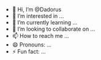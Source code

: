 - 👋 Hi, I’m @Dadorus
- 👀 I’m interested in ...
- 🌱 I’m currently learning ...
- 💞️ I’m looking to collaborate on ...
- 📫 How to reach me ...
- 😄 Pronouns: ...
- ⚡ Fun fact: ...

<!---
Dadorus/Dadorus is a ✨ special ✨ repository because its `README.md` (this file) appears on your GitHub profile.
You can click the Preview link to take a look at your changes.
--->
